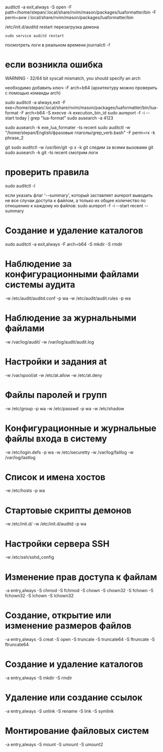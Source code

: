 auditctl -a exit,always -S open -F path=/home/stepan/.local/share/nvim/mason/packages/luaformatter/bin -F perm=axw
/.local/share/nvim/mason/packages/luaformatter/bin


/etc/init.d/auditd restart  перезагрузка демона
```
sudo service auditd restart
```
посмотреть логи в реальном времени journalctl -f

# если возникла ошибка
WARNING - 32/64 bit syscall mismatch, you should specify an arch

необходимо добавить ключ -F arch=b64
(архитектуру можно проверить с помощью команды arch)

sudo auditctl -a always,exit -F exe=/home/stepan/.local/share/nvim/mason/packages/luaformatter/bin/lua-format -F arch=b64 -S execve -k execution_bin_id
sudo aureport -f -i --start today | grep "lua-format" 
sudo ausearch -a 4123

sudo ausearch -k exe_lua_formater -ts recent
sudo auditctl -w "/home/stepan/English/фразовые глаголы/grep_verb.bash"  -F perm=rx -k phrase_2

git
sudo auditctl -w /usr/bin/git -p x -k git   следим за всеми вызовами git
sudo ausearch -k git -ts recent             смотрим логи

# проверить правила
sudo auditctl -l

 если указать флаг '--summary', который заставляет aureport выводить не все случаи доступа к файлом, а только их общее количество по отношению к каждому из файлов:
sudo aureport -f -i --start recent --summary

# Создание и удаление каталогов
sudo auditctl -a exit,always -F arch=b64 -S mkdir -S rmdir

# Наблюдение за конфигурационными файлами системы аудита 
-w /etc/audit/auditd.conf -p wa 
-w /etc/audit/audit.rules -p wa

# Наблюдение за журнальными файлами 
-w /var/log/audit/ 
-w /var/log/audit/audit.log 

# Настройки и задания at 
-w /var/spool/at 
-w /etc/at.allow 
-w /etc/at.deny 

# Файлы паролей и групп 
-w /etc/group -p wa 
-w /etc/passwd -p wa 
-w /etc/shadow 

# Конфигурационные и журнальные файлы входа в систему 
-w /etc/login.defs -p wa 
-w /etc/securetty 
-w /var/log/faillog 
-w /var/log/lastlog 

# Список и имена хостов 
-w /etc/hosts -p wa 

# Стартовые скрипты демонов 
-w /etc/init.d/ 
-w /etc/init.d/auditd -p wa 

# Настройки сервера SSH 
-w /etc/ssh/sshd_config 

# Изменение прав доступа к файлам 
-a entry,always -S chmod -S fchmod -S chown -S chown32 -S fchown -S fchown32 -S lchown -S lchown32 

# Создание, открытие или изменение размеров файлов 
-a entry,always -S creat -S open -S truncate -S truncate64 -S ftruncate -S ftruncate64 

# Создание и удаление каталогов 
-a entry,always -S mkdir -S rmdir 

# Удаление или создание ссылок 
-a entry,always -S unlink -S rename -S link -S symlink 

# Монтирование файловых систем 
-a entry,always -S mount -S umount -S umount2
